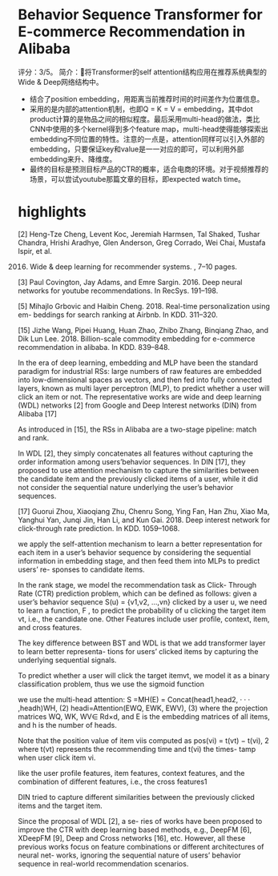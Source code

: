 # Behavior Sequence Transformer for E-commerce Recommendation in Alibaba

评分：3/5。
简介：将Transformer的self attention结构应用在推荐系统典型的Wide & Deep网络结构中。

- 结合了position embedding，用距离当前推荐时间的时间差作为位置信息。
- 采用的是内部的attention机制，也即Q = K = V = embedding，其中dot product计算的是物品之间的相似程度。最后采用multi-head的做法，类比CNN中使用的多个kernel得到多个feature map，multi-head使得能够探索出embedding不同位置的特性。注意的一点是，attention同样可以引入外部的embedding，只要保证key和value是一一对应的即可，可以利用外部embedding来升、降维度。
- 最终的目标是预测目标产品的CTR的概率，适合电商的环境。对于视频推荐的场景，可以尝试youtube那篇文章的目标，即expected watch time。

# highlights

[2] Heng-Tze Cheng, Levent Koc, Jeremiah Harmsen, Tal Shaked, Tushar Chandra, Hrishi Aradhye, Glen Anderson, Greg Corrado, Wei Chai, Mustafa Ispir, et al.

2016. Wide & deep learning for recommender systems. , 7–10 pages.

[3] Paul Covington, Jay Adams, and Emre Sargin. 2016. Deep neural networks for youtube recommendations. In RecSys. 191–198.

[5] Mihajlo Grbovic and Haibin Cheng. 2018. Real-time personalization using em- beddings for search ranking at Airbnb. In KDD. 311–320.

[15] Jizhe Wang, Pipei Huang, Huan Zhao, Zhibo Zhang, Binqiang Zhao, and Dik Lun Lee. 2018. Billion-scale commodity embedding for e-commerce recommendation in alibaba. In KDD. 839–848.

In the era of deep learning, embedding and MLP have been the standard paradigm for industrial RSs: large numbers of raw features are embedded into low-dimensional spaces as vectors, and then fed into fully connected layers, known as multi layer perceptron (MLP), to predict whether a user will click an item or not. The representative works are wide and deep learning (WDL) networks [2] from Google and Deep Interest networks (DIN) from Alibaba [17]

As introduced in [15], the RSs in Alibaba are a two-stage pipeline: match and rank.

In WDL [2], they simply concatenates all features without capturing the order information among users’behavior sequences. In DIN [17], they proposed to use attention mechanism to capture the similarities between the candidate item and the previously clicked items of a user, while it did not consider the sequential nature underlying the user’s behavior sequences.

[17] Guorui Zhou, Xiaoqiang Zhu, Chenru Song, Ying Fan, Han Zhu, Xiao Ma, Yanghui Yan, Junqi Jin, Han Li, and Kun Gai. 2018. Deep interest network for click-through rate prediction. In KDD. 1059–1068.

we apply the self-attention mechanism to learn a better representation for each item in a user’s behavior sequence by considering the sequential information in embedding stage, and then feed them into MLPs to predict users’ re- sponses to candidate items.

In the rank stage, we model the recommendation task as Click- Through Rate (CTR) prediction problem, which can be defined as follows: given a user’s behavior sequence S(u) = {v1,v2, ...,vn} clicked by a user u, we need to learn a function, F , to predict the probability of u clicking the target item vt, i.e., the candidate one. Other Features include user profile, context, item, and cross features.

The key difference between BST and WDL is that we add transformer layer to learn better representa- tions for users’ clicked items by capturing the underlying sequential signals.

To predict whether a user will click the target itemvt, we model it as a binary classification problem, thus we use the sigmoid function

we use the multi-head attention: S =MH(E) = Concat(head1,head2, · · · ,headh)WH, (2) headi=Attention(EWQ, EWK, EWV), (3) where the projection matrices WQ, WK, WV∈ Rd×d, and E is the embedding matrices of all items, and h is the number of heads.

Note that the position value of item viis computed as pos(vi) = t(vt) − t(vi), 2 where t(vt) represents the recommending time and t(vi) the times- tamp when user click item vi.

like the user profile features, item features, context features, and the combination of different features, i.e., the cross features1

DIN tried to capture different similarities between the previously clicked items and the target item.

Since the proposal of WDL [2], a se- ries of works have been proposed to improve the CTR with deep learning based methods, e.g., DeepFM [6], XDeepFM [9], Deep and Cross networks [16], etc. However, all these previous works focus on feature combinations or different architectures of neural net- works, ignoring the sequential nature of users’ behavior sequence in real-world recommendation scenarios.
